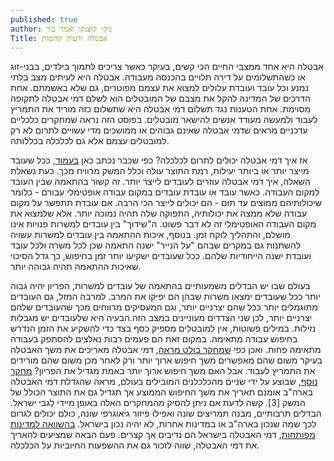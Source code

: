```yaml
---
published: true
author: ניקי קוצנקו ואמר בור
Title: אבטלה ודעות קדומות
---
```


אבטלה היא אחד ממצבי החיים הכי קשים, בעיקר כאשר צריכים לתמוך בילדים, בבני-זוג או כשהתשלומים על דירה תלויים בהכנסה מעבודה. אבטלה היא לעיתים מצב בלתי נמנע וכל עובד ועובדת עלולים למצוא את עצמם מפוטרים, גם שלא באשמתם. אחת הדרכים של המדינה להקל את מצבם של המובטלים הוא לשלם דמי אבטלה לתקופה מסוימת. אחת הטענות נגד תשלום דמי אבטלה היא שתשלום כזה מוריד את התמריץ לעבוד ולמעשה מעודד אנשים להישאר מובטלים. בפוסט הזה נראה שמחקרים כלכליים עדכניים מראים שדמי אבטלה שאינם גבוהים או ממושכים מדי עשויים לתרום לא רק למובטלים עצמם אלא גם לכלכלה בכללותה.

אז איך דמי אבטלה יכולים לתרום לכלכלה? כפי שכבר נכתב כאן [בעמוד](https://chaluny.github.io/%D7%9E%D7%94%D7%95-%D7%94%D7%AA%D7%95%D7%A6%D7%A8/), ככל שעובד מייצר יותר או ביותר יעילות, רמת התוצר עולה וכלל המשק מרוויח מכך. כעת נשאלת השאלה, איך דמי אבטלה עוזרים לעובדים לייצר יותר. זה קשור בהתאמה שבין העובד למקום העבודה. כאשר עובד או עובדת עובדים במקום עבודה אופטימלי עבורם - כלומר שיכולותיהם ממוצים עד תום - הם יכולים לייצר הכי הרבה. אם עובדת תתפשר על מקום עבודה שלא ממצה את יכולותיה, התפוקה שלה תהיה נמוכה יותר. אלא שלמצוא את מקום העבודה האופטימלי זה לא דבר פשוט. ה"שידוך" בין עובדים למשרות פנויות אינו מושלם, והתהליך לוקח זמן. בנוסף, איכות ההתאמה בין עובדים למשרות עשויה להשתנות גם במקרים שבהם "על הנייר" ישנה התאמה שכן לכל משרה ולכל עובד ועובדת ישנה הייחודיות שלהם. ככל שעובדים ישקיעו יותר זמן בחיפוש, כך גדל הסיכוי שאיכות ההתאמה תהיה גבוהה יותר.

בעולם שבו יש הבדלים משמעותיים בהתאמה של עובדים למשרות, הפריון יהיה גבוה יותר ככל שעובדים ימצאו משרות שבהן הם יפיקו את המרב. למרבה המזל, גם העובדים מתוגמלים יותר ככל שהם יצרניים יותר, וגם המעסיקים מרווחים מכך שהעובדים שלהם יצרניים יותר, לכן שני הצדדים מעוניינים במצב הזה.הבעיה היא שלעובדים יש מגבלות נזילות. במילים פשוטות, אין למובטלים מספיק כסף בצד כדי להשקיע את הזמן הנדרש בחיפוש עבודה מתאימה. במקום זאת הם פעמים רבות נאלצים להסתפק בעבודה מתאימה פחות. ואכן כפי [שמחקר בולט מראה](https://www.journals.uchicago.edu/doi/abs/10.1086/588585?fbclid=IwAR0Sd4U4eca0-HVoA8YHTzV2N2DRIflyPosr_c-OrqvajwgkFHGHExr67EM), דמי אבטלה מאריכים את משך האבטלה בעיקר משום שהם מאפשרים משך חיפוש ארוך יותר ורק לאחר מכן משום שהם מורידים את התמריץ לעבוד. אבל האם משך חיפוש ארוך יותר באמת מגדיל את הפריון? [מחקר נוסף](https://www.sciencedirect.com/science/article/pii/S0014292100000350?fbclid=IwAR1Bp1CHP2-QgxHosVsaN8P_aVs1TNUeX4xpqJtNJg_EjuEYflhlXv5Kkw4), שבוצע על ידי שניים מהכלכלנים המובילים בעולם, מראה שהגדלת דמי האבטלה בארה"ב אומנם תאריך את משך החיפוש הממוצע אך תגדיל גם את התוצר הכולל של המשק [3]. קשה לדעת אם ניתן להסיק מהמחקרים האלה באופן מיידי לגבי ישראל. הבדלים תרבותיים, מבנה תמריצים שונה ואפילו פיזור גיאוגרפי שונה, כולם יכולים לגרום לכך שמה שנכון בארה"ב או במדינות אחרות, לא יהיה נכון בישראל. [בהשוואה למדינות מפותחות](http://www.oecd.org/els/benefits-and-wages-statistics.htm?fbclid=IwAR2KvFcVQVlfRUfWHYGLZWgGNlCm_SqN2hcF67R3FJ8MJUs1EUNkc2WgTsw), דמי האבטלה בישראל הם נדיבים אך קצרים. פעם הבאה שמציעים להאריך את דמי האבטלה, שווה לזכור גם את ההשפעות החיוביות על הכלכלה.